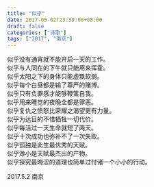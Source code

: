 ```yaml
---
title: "似乎"
date: 2017-05-02T23:39:00+08:00
draft: false
categories: ["诗歌"]
tags: ["2017", "南京"]
---
```


似乎没有通宵就不能开启一天的工作。  
似乎与人同在的下午就只能用来挥霍。  
似乎太阳之下的身体只能虚飘软弱。  
似乎每个白昼都是输了尊严的赌博。  
似乎只有负罪感才能够鞭策自我。  
似乎用来睡觉的夜晚全都是罪恶。  
似乎复仇之愤怒比荣耀之渴望更有力量。  
似乎为达目的不惜牺牲一切代价。  
似乎每活过一天生命就短了两天。  
似乎十次成功也弥补不了一次失败。  
似乎孤独是此生最优秀的天赋。  
似乎渺小是天赋最杰出的产物。  
似乎探究最晦涩的道理也简单过付诸一个小小的行动。  

2017.5.2 南京  
